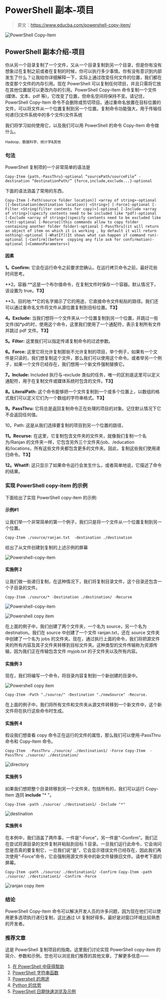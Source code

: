 # PowerShell 副本-项目

> 原文：<https://www.educba.com/powershell-copy-item/>

![PowerShell Copy-Item](img/c722962c49228a5a3aec59975f6b101c.png)



## PowerShell 副本介绍-项目

你从另一个目录复制了一个文件，又从一个目录复制到另一个目录，但是你有没有想象过在复制之前或者在复制的时候，你可以执行多少事情。你有没有意识到内部发生了什么？让我给你详细解释一下，实际上通过改变任何文件的位置，我们都在改变那个文件的内存引用。现在 PowerShell 可以复制任何项目，并且只需将它放在其他位置就可以更改内存的引用。PowerShell Copy-Item 命令复制一个文件(媒体、文本、pdf 等)，它改变了位置，但命名空间将保持不变。请记住，PowerShell Copy-Item 命令不会删除或剪切项目。通过重命名放置在目标位置的文件，可以将文件从一个位置复制到另一个位置。复制命令功能强大，用于传输任何递归(文件系统中的多个文件)文件系统

我们将学习如何使用它，以及我们可以用 PowerShell 的命令 Copy-Item 命令做什么。

<small>Hadoop、数据科学、统计学&其他</small>

### 句法

PowerShell 复制项的一个非常简单的语法是

`Copy-Item {path,-PassThru}-optional “sourcePath/sourceFile” -destination “destinationPath/” {force,include,exclude...}-optional`

下面的语法涵盖了常用的东西，

`Copy-Item
[-Path(source folder location)] <array of string>-optional
[[-Destination(destination location)] <String>] [-Force]-optional
[-Filter <String(filter contents for copy)>]-optional
[-Include <array of string>](specify contents need to be included like *pdf)-optional
[-Exclude <array of string>](specify contents need to be excluded like *txt)-optional
[-Recurse](this commands allow to copy folder containing another folder folder)-optional
[-PassThru](it will return an object of item on which it is working , by default it will return nothing)-optional
[-WhatIf](It shows what can happen if command run)-optional
[-Confirm](before  copying any file ask for confirmation)-optional
[<CommonParameters>]`

#### 因素

**1。Confirm:** 它会在运行命令之前要求您确认。在运行拷贝命令之前，最好花些时间思考。

**2。容器:**这是一个布尔值命令，在复制文件时保存一个容器。默认情况下，该设置为 true。**T3】**

**3。目的地:**它的名字揭示了它的用途，它直接命令文件粘贴的路径。我们还可以通过重命名文件将文件从源位置复制到目标位置。**T3】**

**4。Exclude:** 当我们想将一个文件夹从一个位置复制到另一个位置，并跳过一些文件(如*pdf)时，使用这个命令，这里我们使用了一个通配符，表示复制所有文件并跳过 pdf 文件。**T3】**

**5。Filter:** 这里我们可以指定传递复制命令的过滤参数。

**6。Force:** 这里它将允许复制那些不允许复制的项目，举个例子，如果有一个文件是只读的，我们想复制这个文件，那么我们可以使用这个命令。或者举另一个例子，如果一个文件已经存在，我们想用一个新文件强制替换它。

**7。Include:** Included 执行与-exclude 类似的任务，唯一的区别是这里可以定义通配符，用于在复制文件或媒体系统时包含的文件。**T3】**

**8。LiteralPath:** 这个命令能够把一个文件复制到一个或多个位置上，以数组的格式我们可以定义它们为一个数组的字符串格式。**T3】**

**9。PassThru:** 它将总是返回复制命令正在处理的项目的对象。记住默认情况下它不会返回任何值。

10。Path: 这是从我们选择要复制的项目到另一个位置的路径，

**11。Recurse:** 在这里，它复制包含文件夹的文件夹，就像我们复制一个名为/Ranjan 的文件夹一样，它包含另外三个文件夹/job、/education 和/locations，所有这些文件夹都包含更多的文件夹。因此，复制这些我们使用递归命令。**T3】**

**12。WhatIf:** 这只显示了如果命令运行会发生什么，或者简单地说，它描述了命令的结果。

### 实现 PowerShell copy-item 的示例

下面给出了实现 PowerShell copy-item 的示例:

#### 示例#1

让我们举一个非常简单的第一个例子，我们只是将一个文件从一个位置复制到另一个位置。

`Copy-Item ./source/ranjan.txt  -destination ./destination`

给出了从文件创建到复制的上述示例的屏幕

![Powershell-copy-item](img/003a43e81167d0c589b5960ad2c78eee.png)



#### 实施例 2

让我们做一些递归复制，在这种情况下，我们将复制目录文件，这个目录还包含一个子目录的文件。

`Copy-Item ./source/* -Destination ./destination/ -Recurse`

![Powershell-copy-item](img/57163b0d266fd5d24ae32107ffa8f5d7.png)



![Powershell copy item](img/238daeea1bacdf4601c20947eae08405.png)



在上面的例子中，我们创建了两个文件夹，一个名为 source，另一个名为 destination。我们在 source 中创建了一个文件 ranjan.txt，还在 source 文件夹中创建了一个名为 jobs 的文件夹。现在，通过执行上面的命令，我们将把源文件夹的所有内容及其子文件夹转移到目标文件夹。这种类型的文件传输称为资源传输，因为我们正在传输包含文件 myjob.txt 的子文件夹以及所有内容。

#### 实施例 3

现在，我们将编写一个命令，将目录内容复制到一个新创建的目录中。

![Powershell copy item](img/47a2dff0790427100e04c3571e6629f7.png)



`Copy-Item -Path "./source/" -Destination "./newSource" -Recurse.`

在上面的例子中，我们将所有文件和文件夹从源文件转移到一个新文件中，这个新文件将在执行这些命令时生成。

#### 实施例 4

假设我们想查看 copy 命令正在运行的文件的属性，那么我们可以使用-PassThru 命令和 Copy-Item 命令。

`Copy-Item  -PassThru ./source/ ./destination1/ -Force
Copy-Item  -PassThru ./source/ ./destination/`

![directory](img/a643bdf2d16931148ad1dfcebdb0c800.png)



#### 实施例 5

如果我们想把整个目录转移到另一个文件夹，包括所有的，我们可以运行 Copy-Item 连同 **include** "* "。

`Copy-Item -path ./source/ ./destination1/ -Include "*"`

![destination](img/4f93189f708ae2cd45113c2f97e2df5a.png)



#### 实施例 6

在本例中，我们涵盖了两件事，一件是“-Force”，另一件是“-Confirm”。我们正在尝试将源目录的文件复制并粘贴到目标 1 目录。一旦我们运行此命令，它会询问您是否真的要复制它，一旦我们说“是”，它会显示错误文件已经存在，因此我们再次使用“-Force”命令，它会强制用源文件夹中的新文件替换旧文件。请参考下面的屏幕。

`Copy-Item -path ./source/ ./destination1/ -Confirm
Copy-Item -path ./source/ ./destination1/ -Confirm -Force`

![ranjan copy item](img/3e465f1d559d8caa848ee65f8ccf6154.png)



### 结论

PowerShell Copy-Item 命令可以解决开发人员的许多问题，因为现在他们可以使用更多选项执行递归复制，这比通过 UI 复制好得多。最好是对窗口环境比较熟悉的开发者。

### 推荐文章

这是 PowerShell 复制项目的指南。这里我们讨论实现 PowerShell copy-item 的简介、参数和示例。您也可以浏览我们推荐的其他文章，了解更多信息——

1.  [在 PowerShell 中获得帮助](https://www.educba.com/get-help-in-powershell/)
2.  [PowerShell 字符串函数](https://www.educba.com/powershell-string-functions/)
3.  [Powershell 的用途](https://www.educba.com/uses-of-powershell/)
4.  [Python 的优势](https://www.educba.com/advantages-of-python/)
5.  [PowerShell 日期快速浏览及示例](https://www.educba.com/powershell-date/)





